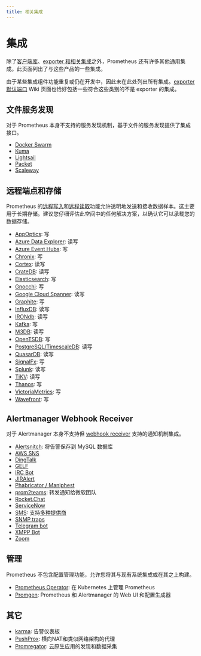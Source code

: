```yaml
---
title: 相关集成
---
```


# 集成

除了[客户端库](../instrumenting/clientlibs.md)、[exporter 和相关集成](../instrumenting/exporters.md)之外，Prometheus 还有许多其他通用集成。此页面列出了与这些产品的一些集成。

由于某些集成组件功能重复或仍在开发中，因此未在此处列出所有集成。[exporter 默认端口](https://github.com/prometheus/prometheus/wiki/Default-port-allocations) Wiki 页面也恰好包括一些符合这些类别的不是 exporter 的集成。

## 文件服务发现 <a id="file-service-discovery"></a>

对于 Prometheus 本身不支持的服务发现机制，基于文件的服务发现提供了集成接口。

* [Docker Swarm](https://github.com/ContainerSolutions/prometheus-swarm-discovery)
* [Kuma](https://github.com/Kong/kuma/tree/master/app/kuma-prometheus-sd)
* [Lightsail](https://github.com/n888/prometheus-lightsail-sd)
* [Packet](https://github.com/packethost/prometheus-packet-sd)
* [Scaleway](https://github.com/scaleway/prometheus-scw-sd)

## 远程端点和存储 <a id="remote-endpoints-and-storage"></a>

Prometheus 的[远程写入](https://prometheus.io/docs/operating/configuration/#remote_write)和[远程读取](https://prometheus.io/docs/operating/configuration/#remote_read)功能允许透明地发送和接收数据样本。这主要用于长期存储。建议您仔细评估此空间中的任何解决方案，以确认它可以承载您的数据存储。

* [AppOptics](https://github.com/solarwinds/prometheus2appoptics): 写
* [Azure Data Explorer](https://github.com/cosh/PrometheusToAdx): 读写
* [Azure Event Hubs](https://github.com/bryanklewis/prometheus-eventhubs-adapter): 写
* [Chronix](https://github.com/ChronixDB/chronix.ingester): 写
* [Cortex](https://github.com/cortexproject/cortex): 读写
* [CrateDB](https://github.com/crate/crate_adapter): 读写
* [Elasticsearch](https://github.com/infonova/prometheusbeat): 写
* [Gnocchi](https://gnocchi.xyz/prometheus.html): 写
* [Google Cloud Spanner](https://github.com/google/truestreet): 读写
* [Graphite](https://github.com/prometheus/prometheus/tree/master/documentation/examples/remote_storage/remote_storage_adapter): 写
* [InfluxDB](https://docs.influxdata.com/influxdb/latest/supported_protocols/prometheus): 读写
* [IRONdb](https://github.com/circonus-labs/irondb-prometheus-adapter): 读写
* [Kafka](https://github.com/Telefonica/prometheus-kafka-adapter): 写
* [M3DB](https://m3db.github.io/m3/integrations/prometheus): 读写
* [OpenTSDB](https://github.com/prometheus/prometheus/tree/master/documentation/examples/remote_storage/remote_storage_adapter): 写
* [PostgreSQL/TimescaleDB](https://github.com/timescale/prometheus-postgresql-adapter): 读写
* [QuasarDB](https://doc.quasardb.net/master/user-guide/integration/prometheus.html): 读写
* [SignalFx](https://github.com/signalfx/metricproxy#prometheus): 写
* [Splunk](https://github.com/kebe7jun/ropee): 读写
* [TiKV](https://github.com/bragfoo/TiPrometheus): 读写
* [Thanos](https://github.com/thanos-io/thanos): 写
* [VictoriaMetrics](https://github.com/VictoriaMetrics/VictoriaMetrics): 写
* [Wavefront](https://github.com/wavefrontHQ/prometheus-storage-adapter): 写

## Alertmanager Webhook Receiver

对于 Alertmanager 本身不支持但 [webhook receiver](https://prometheus.io/docs/alerting/configuration/#webhook_config) 支持的通知机制集成。

* [Alertsnitch](https://gitlab.com/yakshaving.art/alertsnitch): 将告警保存到 MySQL 数据库
* [AWS SNS](https://github.com/DataReply/alertmanager-sns-forwarder)
* [DingTalk](https://github.com/timonwong/prometheus-webhook-dingtalk)
* [GELF](https://github.com/b-com-software-basis/alertmanager2gelf)
* [IRC Bot](https://github.com/multimfi/bot)
* [JIRAlert](https://github.com/free/jiralert)
* [Phabricator / Maniphest](https://github.com/knyar/phalerts)
* [prom2teams](https://github.com/idealista/prom2teams): 转发通知给微软团队
* [Rocket.Chat](https://rocket.chat/docs/administrator-guides/integrations/prometheus/)
* [ServiceNow](https://github.com/FXinnovation/alertmanager-webhook-servicenow)
* [SMS](https://github.com/messagebird/sachet): 支持[多种提供商](https://github.com/messagebird/sachet/blob/master/examples/config.yaml)
* [SNMP traps](https://github.com/maxwo/snmp_notifier)
* [Telegram bot](https://github.com/inCaller/prometheus_bot)
* [XMPP Bot](https://github.com/jelmer/prometheus-xmpp-alerts)
* [Zoom](https://github.com/Code2Life/nodess-apps/tree/master/src/zoom-alert-2.0)

## 管理 <a id="management"></a>

Prometheus 不包含配置管理功能，允许您将其与现有系统集成或在其之上构建。

* [Prometheus Operator](https://github.com/coreos/prometheus-operator): 在 Kubernetes 上管理 Prometheus
* [Promgen](https://github.com/line/promgen): Prometheus 和 Alertmanager 的 Web UI 和配置生成器

## 其它 <a id="other"></a>

* [karma](https://github.com/prymitive/karma): 告警仪表板
* [PushProx](https://github.com/RobustPerception/PushProx): 横向NAT和类似网络架构的代理
* [Promregator](https://github.com/promregator/promregator): 云原生应用的发现和数据采集

